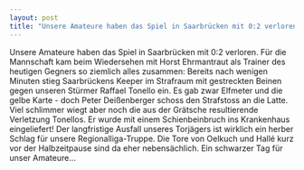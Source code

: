 ```yaml
---
layout: post
title: "Unsere Amateure haben das Spiel in Saarbrücken mit 0:2 verloren."
---
```


Unsere Amateure haben das Spiel in Saarbrücken mit 0:2 verloren. Für die Mannschaft kam beim Wiedersehen mit Horst Ehrmantraut als Trainer des heutigen Gegners so ziemlich alles zusammen: Bereits nach wenigen Minuten stieg Saarbrückens Keeper im Strafraum mit gestreckten Beinen gegen unseren Stürmer Raffael Tonello ein. Es gab zwar Elfmeter und die gelbe Karte - doch Peter Deißenberger schoss den Strafstoss an die Latte. Viel schlimmer wiegt aber noch die aus der Grätsche resultierende Verletzung Tonellos. Er wurde mit einem Schienbeinbruch ins Krankenhaus eingeliefert! Der langfristige Ausfall unseres Torjägers ist wirklich ein herber Schlag für unsere Regionalliga-Truppe. Die Tore von Oelkuch und Hallé kurz vor der Halbzeitpause sind da eher nebensächlich. Ein schwarzer Tag für unser Amateure...
